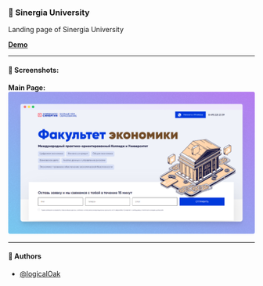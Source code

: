 ### 🥝 Sinergia University

Landing page of Sinergia University

**[Demo](https://vercel.com/logicaloak/sinergia)**

---

#### 🧶 Screenshots:

**Main Page:**
![App Screenshot](images/preview.png)

---

#### 🧶 Authors

-   [@logicalOak](https://github.com/logicalOak)
